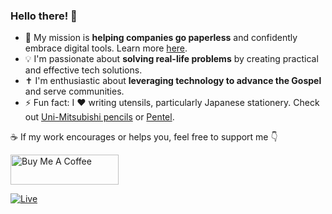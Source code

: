 ### Hello there! 👋

- 🔭 My mission is **helping companies go paperless** and confidently embrace digital tools. Learn more [here](https://asw.ro/).
- 💡 I'm passionate about **solving real-life problems** by creating practical and effective tech solutions.
- ✝️ I'm enthusiastic about **leveraging technology to advance the Gospel** and serve communities.
- ⚡ Fun fact: I ❤️ writing utensils, particularly Japanese stationery. Check out [Uni-Mitsubishi pencils](https://www.uniball.com/home/index.html) or [Pentel](http://www.pentelworld.com/).

☕ If my work encourages or helps you, feel free to support me 👇

<a href="https://www.buymeacoffee.com/ochis" target="_blank"><img src="https://cdn.buymeacoffee.com/buttons/v2/default-yellow.png" alt="Buy Me A Coffee" style="height: 48px !important;width: 173px !important;" ></a>

[![Live](https://img.shields.io/badge/Visit_👉-ovidiuchis.github.io-%23FFDD00?style=for-the-badge)](https://ovidiuchis.github.io/)
